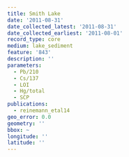 ```yaml
---
title: Smith Lake
date: '2011-08-31'
date_collected_latest: '2011-08-31'
date_collected_earliest: '2011-08-01'
record_type: core
medium: lake_sediment
feature: '843'
description: ''
parameters:
  - Pb/210
  - Cs/137
  - LOI
  - Hg/total
  - SCP
publications:
  - reinemann_etal14
geo_error: 0.0
geometry: ''
bbox: ~
longitude: ''
latitude: ''
---
```


